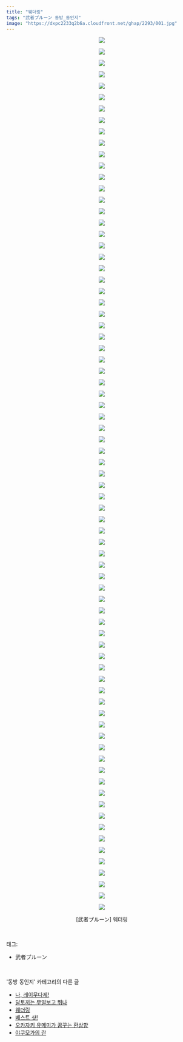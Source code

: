 ```yaml
---
title: "웨더링"
tags: "武者プルーン 동방_동인지"
image: "https://dxpc2233q2b6a.cloudfront.net/ghap/2293/001.jpg"
---
```

<div class="article">
<p style="text-align: center; clear: none; float: none;"><img src="{{ site.imgserver3 }}/ghap/2293/001.jpg"/></p>
<p style="text-align: center; clear: none; float: none;"><img src="{{ site.imgserver3 }}/ghap/2293/002.jpg"/></p>
<p style="text-align: center; clear: none; float: none;"><img src="{{ site.imgserver3 }}/ghap/2293/003.jpg"/></p>
<p style="text-align: center; clear: none; float: none;"><img src="{{ site.imgserver3 }}/ghap/2293/004.jpg"/></p>
<p style="text-align: center; clear: none; float: none;"><img src="{{ site.imgserver3 }}/ghap/2293/005.jpg"/></p>
<p style="text-align: center; clear: none; float: none;"><img src="{{ site.imgserver3 }}/ghap/2293/006.jpg"/></p>
<p style="text-align: center; clear: none; float: none;"><img src="{{ site.imgserver3 }}/ghap/2293/007.jpg"/></p>
<p style="text-align: center; clear: none; float: none;"><img src="{{ site.imgserver3 }}/ghap/2293/008.jpg"/></p>
<p style="text-align: center; clear: none; float: none;"><img src="{{ site.imgserver3 }}/ghap/2293/009.jpg"/></p>
<p style="text-align: center; clear: none; float: none;"><img src="{{ site.imgserver3 }}/ghap/2293/010.jpg"/></p>
<p style="text-align: center; clear: none; float: none;"><img src="{{ site.imgserver3 }}/ghap/2293/011.jpg"/></p>
<p style="text-align: center; clear: none; float: none;"><img src="{{ site.imgserver3 }}/ghap/2293/012.jpg"/></p>
<p style="text-align: center; clear: none; float: none;"><img src="{{ site.imgserver3 }}/ghap/2293/013.jpg"/></p>
<p style="text-align: center; clear: none; float: none;"><img src="{{ site.imgserver3 }}/ghap/2293/014.jpg"/></p>
<p style="text-align: center; clear: none; float: none;"><img src="{{ site.imgserver3 }}/ghap/2293/015.jpg"/></p>
<p style="text-align: center; clear: none; float: none;"><img src="{{ site.imgserver3 }}/ghap/2293/016.jpg"/></p>
<p style="text-align: center; clear: none; float: none;"><img src="{{ site.imgserver3 }}/ghap/2293/017.jpg"/></p>
<p style="text-align: center; clear: none; float: none;"><img src="{{ site.imgserver3 }}/ghap/2293/018.jpg"/></p>
<p style="text-align: center; clear: none; float: none;"><img src="{{ site.imgserver3 }}/ghap/2293/019.jpg"/></p>
<p style="text-align: center; clear: none; float: none;"><img src="{{ site.imgserver3 }}/ghap/2293/020.jpg"/></p>
<p style="text-align: center; clear: none; float: none;"><img src="{{ site.imgserver3 }}/ghap/2293/021.jpg"/></p>
<p style="text-align: center; clear: none; float: none;"><img src="{{ site.imgserver3 }}/ghap/2293/022.jpg"/></p>
<p style="text-align: center; clear: none; float: none;"><img src="{{ site.imgserver3 }}/ghap/2293/023.jpg"/></p>
<p style="text-align: center; clear: none; float: none;"><img src="{{ site.imgserver3 }}/ghap/2293/024.jpg"/></p>
<p style="text-align: center; clear: none; float: none;"><img src="{{ site.imgserver3 }}/ghap/2293/025.jpg"/></p>
<p style="text-align: center; clear: none; float: none;"><img src="{{ site.imgserver3 }}/ghap/2293/026.jpg"/></p>
<p style="text-align: center; clear: none; float: none;"><img src="{{ site.imgserver3 }}/ghap/2293/027.jpg"/></p>
<p style="text-align: center; clear: none; float: none;"><img src="{{ site.imgserver3 }}/ghap/2293/028.jpg"/></p>
<p style="text-align: center; clear: none; float: none;"><img src="{{ site.imgserver3 }}/ghap/2293/029.jpg"/></p>
<p style="text-align: center; clear: none; float: none;"><img src="{{ site.imgserver3 }}/ghap/2293/030.jpg"/></p>
<p style="text-align: center; clear: none; float: none;"><img src="{{ site.imgserver3 }}/ghap/2293/031.jpg"/></p>
<p style="text-align: center; clear: none; float: none;"><img src="{{ site.imgserver3 }}/ghap/2293/032.jpg"/></p>
<p style="text-align: center; clear: none; float: none;"><img src="{{ site.imgserver3 }}/ghap/2293/033.jpg"/></p>
<p style="text-align: center; clear: none; float: none;"><img src="{{ site.imgserver3 }}/ghap/2293/034.jpg"/></p>
<p style="text-align: center; clear: none; float: none;"><img src="{{ site.imgserver3 }}/ghap/2293/035.jpg"/></p>
<p style="text-align: center; clear: none; float: none;"><img src="{{ site.imgserver3 }}/ghap/2293/036.jpg"/></p>
<p style="text-align: center; clear: none; float: none;"><img src="{{ site.imgserver3 }}/ghap/2293/037.jpg"/></p>
<p style="text-align: center; clear: none; float: none;"><img src="{{ site.imgserver3 }}/ghap/2293/038.jpg"/></p>
<p style="text-align: center; clear: none; float: none;"><img src="{{ site.imgserver3 }}/ghap/2293/039.jpg"/></p>
<p style="text-align: center; clear: none; float: none;"><img src="{{ site.imgserver3 }}/ghap/2293/040.jpg"/></p>
<p style="text-align: center; clear: none; float: none;"><img src="{{ site.imgserver3 }}/ghap/2293/041.jpg"/></p>
<p style="text-align: center; clear: none; float: none;"><img src="{{ site.imgserver3 }}/ghap/2293/042.jpg"/></p>
<p style="text-align: center; clear: none; float: none;"><img src="{{ site.imgserver3 }}/ghap/2293/043.jpg"/></p>
<p style="text-align: center; clear: none; float: none;"><img src="{{ site.imgserver3 }}/ghap/2293/044.jpg"/></p>
<p style="text-align: center; clear: none; float: none;"><img src="{{ site.imgserver3 }}/ghap/2293/045.jpg"/></p>
<p style="text-align: center; clear: none; float: none;"><img src="{{ site.imgserver3 }}/ghap/2293/046.jpg"/></p>
<p style="text-align: center; clear: none; float: none;"><img src="{{ site.imgserver3 }}/ghap/2293/047.jpg"/></p>
<p style="text-align: center; clear: none; float: none;"><img src="{{ site.imgserver3 }}/ghap/2293/048.jpg"/></p>
<p style="text-align: center; clear: none; float: none;"><img src="{{ site.imgserver3 }}/ghap/2293/049.jpg"/></p>
<p style="text-align: center; clear: none; float: none;"><img src="{{ site.imgserver3 }}/ghap/2293/050.jpg"/></p>
<p style="text-align: center; clear: none; float: none;"><img src="{{ site.imgserver3 }}/ghap/2293/051.jpg"/></p>
<p style="text-align: center; clear: none; float: none;"><img src="{{ site.imgserver3 }}/ghap/2293/052.jpg"/></p>
<p style="text-align: center; clear: none; float: none;"><img src="{{ site.imgserver3 }}/ghap/2293/053.jpg"/></p>
<p style="text-align: center; clear: none; float: none;"><img src="{{ site.imgserver3 }}/ghap/2293/054.jpg"/></p>
<p style="text-align: center; clear: none; float: none;"><img src="{{ site.imgserver3 }}/ghap/2293/055.jpg"/></p>
<p style="text-align: center; clear: none; float: none;"><img src="{{ site.imgserver3 }}/ghap/2293/056.jpg"/></p>
<p style="text-align: center; clear: none; float: none;"><img src="{{ site.imgserver3 }}/ghap/2293/057.jpg"/></p>
<p style="text-align: center; clear: none; float: none;"><img src="{{ site.imgserver3 }}/ghap/2293/058.jpg"/></p>
<p style="text-align: center; clear: none; float: none;"><img src="{{ site.imgserver3 }}/ghap/2293/059.jpg"/></p>
<p style="text-align: center; clear: none; float: none;"><img src="{{ site.imgserver3 }}/ghap/2293/060.jpg"/></p>
<p style="text-align: center; clear: none; float: none;"><img src="{{ site.imgserver3 }}/ghap/2293/061.jpg"/></p>
<p style="text-align: center; clear: none; float: none;"><img src="{{ site.imgserver3 }}/ghap/2293/062.jpg"/></p>
<p style="text-align: center; clear: none; float: none;"><img src="{{ site.imgserver3 }}/ghap/2293/063.jpg"/></p>
<p style="text-align: center; clear: none; float: none;"><img src="{{ site.imgserver3 }}/ghap/2293/064.jpg"/></p>
<p style="text-align: center; clear: none; float: none;"><img src="{{ site.imgserver3 }}/ghap/2293/065.jpg"/></p>
<p style="text-align: center; clear: none; float: none;"><img src="{{ site.imgserver3 }}/ghap/2293/066.jpg"/></p>
<p style="text-align: center; clear: none; float: none;"><img src="{{ site.imgserver3 }}/ghap/2293/067.jpg"/></p>
<p style="text-align: center; clear: none; float: none;"><img src="{{ site.imgserver3 }}/ghap/2293/068.jpg"/></p>
<p style="text-align: center; clear: none; float: none;"><img src="{{ site.imgserver3 }}/ghap/2293/069.jpg"/></p>
<p style="text-align: center; clear: none; float: none;"><img src="{{ site.imgserver3 }}/ghap/2293/070.jpg"/></p>
<p style="text-align: center; clear: none; float: none;"><img src="{{ site.imgserver3 }}/ghap/2293/071.jpg"/></p>
<p style="text-align: center; clear: none; float: none;"><img src="{{ site.imgserver3 }}/ghap/2293/072.jpg"/></p>
<p style="text-align: center; clear: none; float: none;"><img src="{{ site.imgserver3 }}/ghap/2293/073.jpg"/></p>
<p style="text-align: center; clear: none; float: none;"><img src="{{ site.imgserver3 }}/ghap/2293/074.jpg"/></p>
<p style="text-align: center; clear: none; float: none;"><img src="{{ site.imgserver3 }}/ghap/2293/075.jpg"/></p>
<p style="text-align: center; clear: none; float: none;"><img src="{{ site.imgserver3 }}/ghap/2293/076.jpg"/></p>
<p style="text-align: center; clear: none; float: none;"><img src="{{ site.imgserver3 }}/ghap/2293/077.jpg"/></p>
<p style="text-align: center; clear: none; float: none;">[武者プルーン] 웨더링</p>
<p style="text-align: center; clear: none; float: none;"></p>
</div><br/>
<div class="tagTrail">
<p>태그: </p>
<ul>
<li>武者プルーン</li>
</ul>
</div><br/>
<div class="another">
<p>'동방 동인지' 카테고리의 다른 글</p>
<ul>
<li><a href="/ghap_2295">나, 레이무다제!</a></li>
<li><a href="/ghap_2294">달토끼는 무얼보고 뛰나</a></li>
<li><a href="/ghap_2293">웨더링</a></li>
<li><a href="/ghap_2292">베스트 샷!</a></li>
<li><a href="/ghap_2291">오카자키 유메미가 꿈꾸는 환상향</a></li>
<li><a href="/ghap_2289">야쿠모가의 란</a></li>
</ul>
</div><br/>
<div class="cb_module cb_fluid">
<div class="cb_wrt cb_profile">
</div><!-- commentList close -->
</div><br/>
